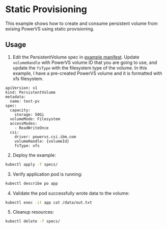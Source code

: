 # Static Provisioning 
This example shows how to create and consume persistent volume from exising PowerVS using static provisioning.

## Usage
1. Edit the PersistentVolume spec in [example manifest](./specs/example.yaml). Update `volumeHandle` with PowerVS volume ID that you are going to use, and update the `fsType` with the filesystem type of the volume. In this example, I have a pre-created PowerVS volume and it is formatted with xfs filesystem.

```
apiVersion: v1
kind: PersistentVolume
metadata:
  name: test-pv
spec:
  capacity:
    storage: 50Gi
  volumeMode: Filesystem
  accessModes:
    - ReadWriteOnce
  csi:
    driver: powervs.csi.ibm.com
    volumeHandle: {volumeId} 
    fsType: xfs
```

2. Deploy the example:
```sh
kubectl apply -f specs/
```

3. Verify application pod is running:
```sh
kubectl describe po app
```

4. Validate the pod successfully wrote data to the volume:
```sh
kubectl exec -it app cat /data/out.txt
```

5. Cleanup resources:
```sh
kubectl delete -f specs/
```
